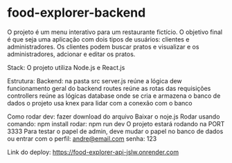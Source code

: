 # food-explorer-backend

O projeto é um menu interativo para um restaurante fictício.
O objetivo final é que seja uma aplicação com dois tipos de usuários: clientes e administradores. Os clientes podem buscar pratos e visualizar e os administradores, adcionar e editar os pratos.
 
Stack:
  O projeto utiliza Node.js e React.js

Estrutura:
  Backend: na pasta src
    server.js reúne a lógica dew funcionamento geral do backend
    routes reúne as rotas das requisições
    controllers reúne as lógicas
    database onde se cria e armazena o banco de dados
    o projeto usa knex para lidar com a conexão com o banco

Como rodar dev:
  fazer download do arquivo
  Baixar o noje.js
  Rodar usando comando: npm install
  rodar: npm run dev
  O projeto estará rodando na PORT 3333
  Para testar o papel de admin, deve mudar o papel no banco de dados ou entrar com o perfil: andre@email.com senha: 123

Link do deploy: 
 https://food-explorer-api-jslw.onrender.com
